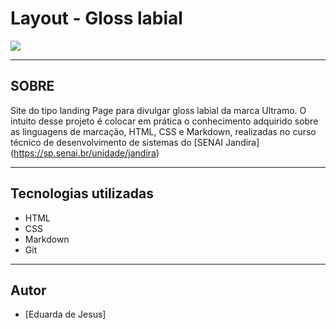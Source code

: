 # Layout - Gloss labial
![](./img/Captura%20de%20Tela%202024-09-25%20às%2016.40.20.png)

---

## SOBRE
Site do tipo landing Page para divulgar gloss labial da marca Ultramo. O intuito desse projeto é colocar em prática o conhecimento adquirido sobre as linguagens de marcação, HTML, CSS e Markdown, realizadas no curso técnico de desenvolvimento de sistemas do [SENAI Jandira] (https://sp.senai.br/unidade/jandira)

---

## Tecnologias utilizadas
- HTML
- CSS
- Markdown
- Git

---

## Autor
- [Eduarda de Jesus]


